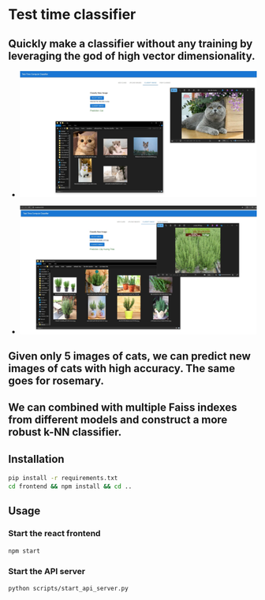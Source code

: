 # Test time classifier

## Quickly make a classifier without any training by leveraging the god of high vector dimensionality.


* ![cat_example](assets/cat_example.jpg)

* ![rosemary_example](assets/rosemary_example.jpg)
  
## Given only 5 images of cats, we can predict new images of cats with high accuracy. The same goes for rosemary.

## We can combined with multiple Faiss indexes from different models and construct a more robust k-NN classifier.


## Installation
```bash
pip install -r requirements.txt
cd frontend && npm install && cd ..
```

## Usage
### Start the react frontend
```bash
npm start
```

### Start the API server
```bash
python scripts/start_api_server.py
```


